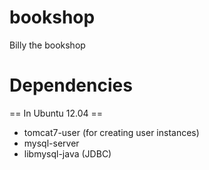 bookshop
========

Billy the bookshop 


Dependencies
========

== In Ubuntu 12.04 ==

 * tomcat7-user (for creating user instances)
 * mysql-server
 * libmysql-java (JDBC)
